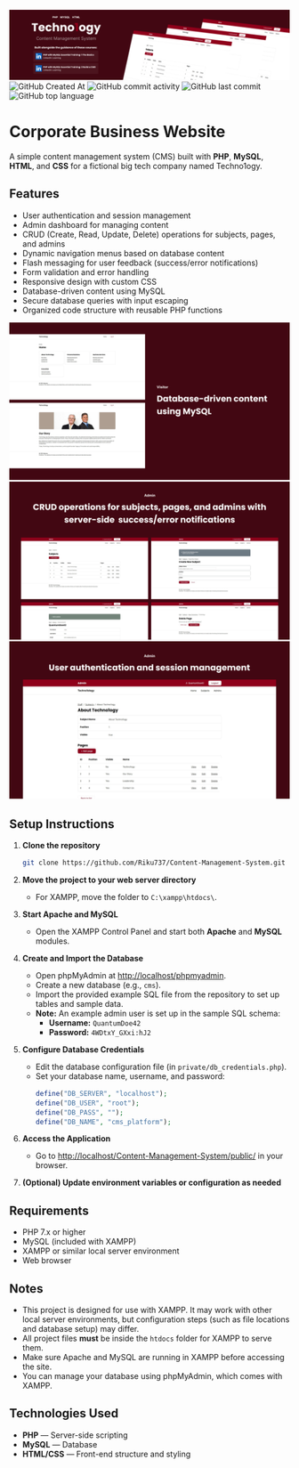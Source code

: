 ![Screenshot of prototype](banner.png)
![GitHub Created At](https://img.shields.io/github/created-at/riku737/content-management-system)
![GitHub commit activity](https://img.shields.io/github/commit-activity/t/riku737/content-management-system)
![GitHub last commit](https://img.shields.io/github/last-commit/riku737/content-management-system)
![GitHub top language](https://img.shields.io/github/languages/top/riku737/content-management-system)



# Corporate Business Website

A simple content management system (CMS) built with **PHP**, **MySQL**, **HTML**, and **CSS** for a fictional big tech company named Techno1ogy.

## Features

-   User authentication and session management
-   Admin dashboard for managing content
-   CRUD (Create, Read, Update, Delete) operations for subjects, pages, and admins
-   Dynamic navigation menus based on database content
-   Flash messaging for user feedback (success/error notifications)
-   Form validation and error handling
-   Responsive design with custom CSS
-   Database-driven content using MySQL
-   Secure database queries with input escaping
-   Organized code structure with reusable PHP functions

![Screenshot of app](thumbnail_1.png)
![Screenshot of app](thumbnail_2.png)
![Screenshot of app](thumbnail_3.png)

## Setup Instructions

1. **Clone the repository**

    ```sh
    git clone https://github.com/Riku737/Content-Management-System.git
    ```

2. **Move the project to your web server directory**

    - For XAMPP, move the folder to `C:\xampp\htdocs\`.

3. **Start Apache and MySQL**

    - Open the XAMPP Control Panel and start both **Apache** and **MySQL** modules.

4. **Create and Import the Database**

    - Open phpMyAdmin at [http://localhost/phpmyadmin](http://localhost/phpmyadmin).
    - Create a new database (e.g., `cms`).
    - Import the provided example SQL file from the repository to set up tables and sample data.
    - **Note:** An example admin user is set up in the sample SQL schema:
        - **Username:** `QuantumDoe42`
        - **Password:** `4WDtxY_GXxi:hJ2`

5. **Configure Database Credentials**

    - Edit the database configuration file (in `private/db_credentials.php`).
    - Set your database name, username, and password:
        ```php
        define("DB_SERVER", "localhost");
        define("DB_USER", "root");
        define("DB_PASS", "");
        define("DB_NAME", "cms_platform");
        ```

6. **Access the Application**

    - Go to [http://localhost/Content-Management-System/public/](http://localhost/Content-Management-System/public/) in your browser.

7. **(Optional) Update environment variables or configuration as needed**

## Requirements

-   PHP 7.x or higher
-   MySQL (included with XAMPP)
-   XAMPP or similar local server environment
-   Web browser

## Notes

-   This project is designed for use with XAMPP. It may work with other local server environments, but configuration steps (such as file locations and database setup) may differ.
-   All project files **must** be inside the `htdocs` folder for XAMPP to serve them.
-   Make sure Apache and MySQL are running in XAMPP before accessing the site.
-   You can manage your database using phpMyAdmin, which comes with XAMPP.

## Technologies Used

-   **PHP** — Server-side scripting
-   **MySQL** — Database
-   **HTML/CSS** — Front-end structure and styling
